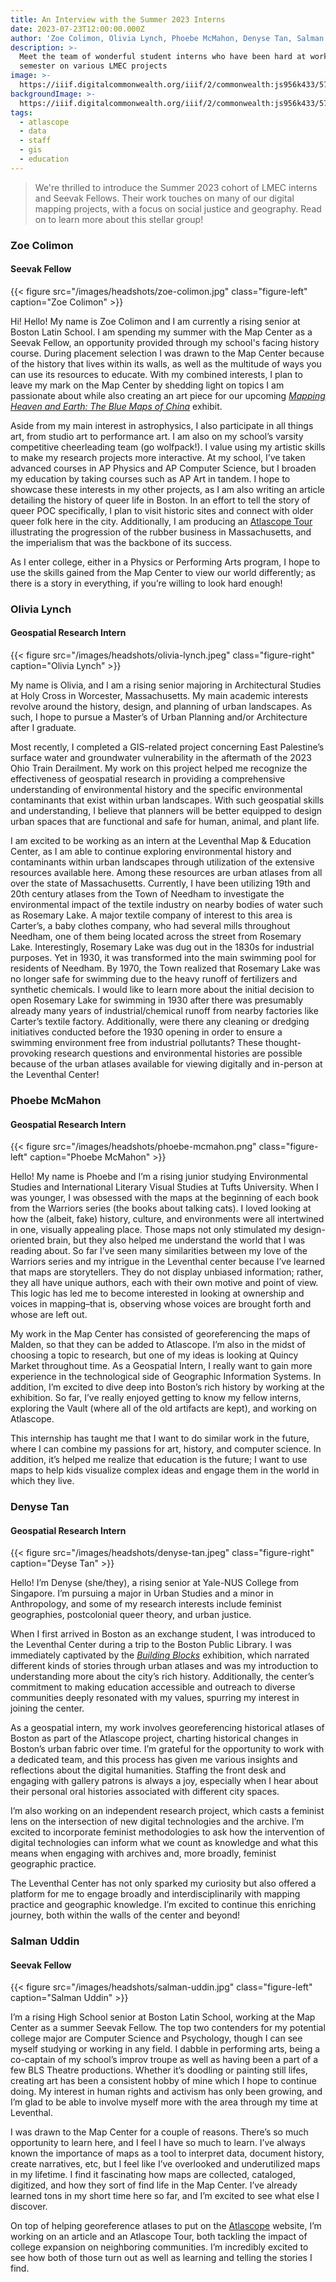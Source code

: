 ```yaml
---
title: An Interview with the Summer 2023 Interns
date: 2023-07-23T12:00:00.000Z
author: 'Zoe Colimon, Olivia Lynch, Phoebe McMahon, Denyse Tan, Salman Uddin'
description: >-
  Meet the team of wonderful student interns who have been hard at work this
  semester on various LMEC projects
image: >-
  https://iiif.digitalcommonwealth.org/iiif/2/commonwealth:js956k433/574,619,8069,5665/pct:20/0/default.jpg
backgroundImage: >-
  https://iiif.digitalcommonwealth.org/iiif/2/commonwealth:js956k433/574,619,8069,5665/pct:20/0/default.jpg
tags:
  - atlascope
  - data
  - staff
  - gis
  - education
---
```


> We're thrilled to introduce the Summer 2023 cohort of LMEC interns and Seevak Fellows. Their work touches on many of our digital mapping projects, with a focus on social justice and geography. Read on to learn more about this stellar group!

### Zoe Colimon

#### Seevak Fellow

{{< figure src="/images/headshots/zoe-colimon.jpg" class="figure-left" caption="Zoe Colimon" >}}

Hi! Hello! My name is Zoe Colimon and I am currently a rising senior at Boston Latin School. I am spending my summer with the Map Center as a Seevak Fellow, an opportunity provided through my school's facing history course. During placement selection I was drawn to the Map Center because of the history that lives within its walls, as well as the multitude of ways you can use its resources to educate. With my combined interests, I plan to leave my mark on the Map Center by shedding light on topics I am passionate about while also creating an art piece for our upcoming *[Mapping Heaven and Earth: The Blue Maps of China](https://www.leventhalmap.org/exhibitions/)* exhibit.

Aside from my main interest in astrophysics, I also participate in all things art, from studio art to performance art. I am also on my school’s varsity competitive cheerleading team (go wolfpack!). I value using my artistic skills to make my research projects more interactive. At my school, I’ve taken advanced courses in AP Physics and AP Computer Science, but I broaden my education by taking courses such as AP Art in tandem. I hope to showcase these interests in my other projects, as I am also writing an article detailing the history of queer life in Boston. In an effort to tell the story of queer POC specifically, I plan to visit historic sites and connect with older queer folk here in the city. Additionally, I am producing an [Atlascope Tour](https://www.atlascope.org/#/view:tour$tour:346059865907527756) illustrating the progression of the rubber business in Massachusetts, and the imperialism that was the backbone of its success.

As I enter college, either in a Physics or Performing Arts program, I hope to use the skills gained from the Map Center to view our world differently; as there is a story in everything, if you’re willing to look hard enough!

### Olivia Lynch

#### Geospatial Research Intern

{{< figure src="/images/headshots/olivia-lynch.jpeg" class="figure-right" caption="Olivia Lynch" >}}

My name is Olivia, and I am a rising senior majoring in Architectural Studies at Holy Cross in Worcester, Massachusetts. My main academic interests revolve around the history, design, and planning of urban landscapes. As such, I hope to pursue a Master’s of Urban Planning and/or Architecture after I graduate.

Most recently, I completed a GIS-related project concerning East Palestine’s surface water and groundwater vulnerability in the aftermath of the 2023 Ohio Train Derailment. My work on this project helped me recognize the effectiveness of geospatial research in providing a comprehensive understanding of environmental history and the specific environmental contaminants that exist within urban landscapes. With such geospatial skills and understanding, I believe that planners will be better equipped to design urban spaces that are functional and safe for human, animal, and plant life.

I am excited to be working as an intern at the Leventhal Map & Education Center, as I am able to continue exploring environmental history and contaminants within urban landscapes through utilization of the extensive resources available here. Among these resources are urban atlases from all over the state of Massachusetts. Currently, I have been utilizing 19th and 20th century atlases from the Town of Needham to investigate the environmental impact of the textile industry on nearby bodies of water such as Rosemary Lake. A major textile company of interest to this area is Carter’s, a baby clothes company, who had several mills throughout Needham, one of them being located across the street from Rosemary Lake. Interestingly, Rosemary Lake was dug out in the 1830s for industrial purposes. Yet in 1930, it was transformed into the main swimming pool for residents of Needham. By 1970, the Town realized that Rosemary Lake was no longer safe for swimming due to the heavy runoff of fertilizers and synthetic chemicals. I would like to learn more about the initial decision to open Rosemary Lake for swimming in 1930 after there was presumably already many years of industrial/chemical runoff from nearby factories like Carter’s textile factory. Additionally, were there any cleaning or dredging initiatives conducted before the 1930 opening in order to ensure a swimming environment free from industrial pollutants? These thought-provoking research questions and environmental histories are possible because of the urban atlases available for viewing digitally and in-person at the Leventhal Center!

### Phoebe McMahon

#### Geospatial Research Intern

{{< figure src="/images/headshots/phoebe-mcmahon.png" class="figure-left" caption="Phoebe McMahon" >}}

Hello! My name is Phoebe and I’m a rising junior studying Environmental Studies and International Literary Visual Studies at Tufts University. When I was younger, I was obsessed with the maps at the beginning of each book from the Warriors series (the books about talking cats). I loved looking at how the (albeit, fake) history, culture, and environments were all intertwined in one, visually appealing place. Those maps not only stimulated my design-oriented brain, but they also helped me understand the world that I was reading about. So far I’ve seen many similarities between my love of the Warriors series and my intrigue in the Leventhal center because I’ve learned that maps are storytellers. They do not display unbiased information; rather, they all have unique authors, each with their own motive and point of view. This logic has led me to become interested in looking at ownership and voices in mapping–that is, observing whose voices are brought forth and whose are left out.

My work in the Map Center has consisted of georeferencing the maps of Malden, so that they can be added to Atlascope. I’m also in the midst of choosing a topic to research, but one of my ideas is looking at Quincy Market throughout time. As a Geospatial Intern, I really want to gain more experience in the technological side of Geographic Information Systems. In addition, I’m excited to dive deep into Boston’s rich history by working at the exhibition. So far, I’ve really enjoyed getting to know my fellow interns, exploring the Vault (where all of the old artifacts are kept), and working on Atlascope.

This internship has taught me that I want to do similar work in the future, where I can combine my passions for art, history, and computer science. In addition, it’s helped me realize that education is the future; I want to use maps to help kids visualize complex ideas and engage them in the world in which they live.

### Denyse Tan

#### Geospatial Research Intern

{{< figure src="/images/headshots/denyse-tan.jpeg" class="figure-right" caption="Deyse Tan" >}}

Hello! I’m Denyse (she/they), a rising senior at Yale-NUS College from Singapore. I’m pursuing a major in Urban Studies and a minor in Anthropology, and some of my research interests include feminist geographies, postcolonial queer theory, and urban justice.

When I first arrived in Boston as an exchange student, I was introduced to the Leventhal Center during a trip to the Boston Public Library. I was immediately captivated by the *[Building Blocks](https://www.leventhalmap.org/digital-exhibitions/building-blocks/)* exhibition, which narrated different kinds of stories through urban atlases and was my introduction to understanding more about the city’s rich history. Additionally, the center’s commitment to making education accessible and outreach to diverse communities deeply resonated with my values, spurring my interest in joining the center.

As a geospatial intern, my work involves georeferencing historical atlases of Boston as part of the Atlascope project, charting historical changes in Boston’s urban fabric over time. I’m grateful for the opportunity to work with a dedicated team, and this process has given me various insights and reflections about the digital humanities. Staffing the front desk and engaging with gallery patrons is always a joy, especially when I hear about their personal oral histories associated with different city spaces.

I’m also working on an independent research project, which casts a feminist lens on the intersection of new digital technologies and the archive. I’m excited to incorporate feminist methodologies to ask how the intervention of digital technologies can inform what we count as knowledge and what this means when engaging with archives and, more broadly, feminist geographic practice.

The Leventhal Center has not only sparked my curiosity but also offered a platform for me to engage broadly and interdisciplinarily with mapping practice and geographic knowledge. I’m excited to continue this enriching journey, both within the walls of the center and beyond!

### Salman Uddin

#### Seevak Fellow

{{< figure src="/images/headshots/salman-uddin.jpg" class="figure-left" caption="Salman Uddin" >}}

I’m a rising High School senior at Boston Latin School, working at the Map Center as a summer Seevak Fellow. The top two contenders for my potential college major are Computer Science and Psychology, though I can see myself studying or working in any field. I dabble in performing arts, being a co-captain of my school’s improv troupe as well as having been a part of a few BLS Theatre productions. Whether it’s doodling or painting still lifes, creating art has been a consistent hobby of mine which I hope to continue doing. My interest in human rights and activism has only been growing, and I’m glad to be able to involve myself more with the area through my time at Leventhal.

I was drawn to the Map Center for a couple of reasons. There’s so much opportunity to learn here, and I feel I have so much to learn. I’ve always known the importance of maps as a tool to interpret data, document history, create narratives, etc, but I feel like I’ve overlooked and underutilized maps in my lifetime. I find it fascinating how maps are collected, cataloged, digitized, and how they sort of find life in the Map Center. I’ve already learned tons in my short time here so far, and I’m excited to see what else I discover.

On top of helping georeference atlases to put on the [Atlascope](https://atlascope.org) website, I’m working on an article and an Atlascope Tour, both tackling the impact of college expansion on neighboring communities. I’m incredibly excited to see how both of those turn out as well as learning and telling the stories I find.
